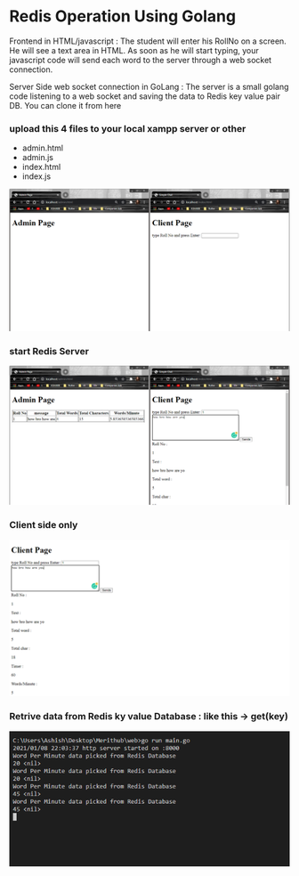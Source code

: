 # Redis Operation Using Golang

Frontend in HTML/javascript :
The student will enter his RollNo on a screen. He will see a text area in HTML. As soon as he will start typing, your javascript code will send each word to the server through a web socket connection.

Server Side web socket connection in GoLang :
The server is a small golang code listening to a web socket and saving the data to Redis key value pair DB. You can clone it from here 

### upload this 4 files to your local xampp server or other
- admin.html
- admin.js
- index.html
- index.js

![](images/start.PNG)


### start Redis Server
![](images/admin_client.PNG)


### Client side only
![](images/client_side.PNG)


### Retrive data from Redis ky value Database : like this -> get(key)
![](images/redis_data.PNG)



